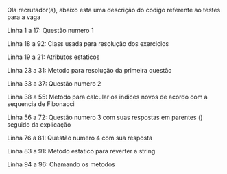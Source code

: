 Ola recrutador(a), abaixo esta uma descrição do codigo referente ao testes para a vaga 

Linha 1 a 17: Questão numero 1

Linha 18 a 92: Class usada para resolução dos exercicios

Linha 19 a 21: Atributos estaticos

Linha 23 a 31: Metodo para resolução da primeira questão

Linha 33 a 37: Questão numero 2

Linha 38 a 55: Metodo para calcular os indices novos de acordo com a sequencia de Fibonacci

Linha 56 a 72: Questão numero 3 com suas respostas em parentes () seguido da explicação

Linha 76 a 81: Questão numero 4 com sua resposta

Linha 83 a 91: Metodo estatico para reverter a string

Linha 94 a 96: Chamando os metodos